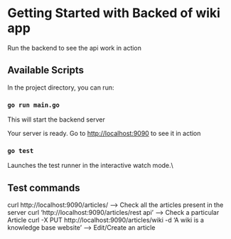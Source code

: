# Getting Started with Backed of wiki app

Run the backend to see the api work in action

## Available Scripts

In the project directory, you can run:

### `go run main.go`

This will start the backend server

Your server is ready. Go to
[http://localhost:9090](http://localhost:9090) to see it in action

### `go test`

Launches the test runner in the interactive watch mode.\

## Test commands

curl http://localhost:9090/articles/ --> Check all the articles present in the server
curl ‘http://localhost:9090/articles/rest api’ --> Check a particular Article
curl -X PUT http://localhost:9090/articles/wiki -d ‘A wiki is a knowledge base website’ --> Edit/Create an article
